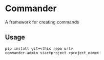 # Commander

A framework for creating commands

## Usage

```
pip install git+<this repo url>
commander-admin startproject <project_name>
```
